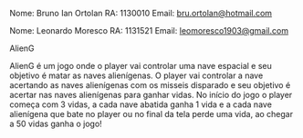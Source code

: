 Nome: Bruno Ian Ortolan
RA: 1130010
Email: bru.ortolan@hotmail.com

Nome: Leonardo Moresco
RA: 1131521
Email: leomoresco1903@gmail.com

AlienG

 AlienG é um jogo onde o player vai controlar uma nave espacial e seu objetivo é matar as naves alienígenas.
 O player vai controlar a nave acertando as naves alienígenas com os misseis disparado e seu objetivo é acertar nas naves alienígenas para ganhar vidas.
 No início do jogo o player começa com 3 vidas, a cada nave abatida ganha 1 vida e a cada nave alienígena que bate no player ou no final da tela perde uma vida, ao chegar a 50 vidas ganha o jogo! 
